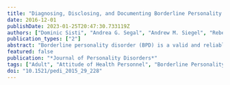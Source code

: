 ```yaml
---
title: "Diagnosing, Disclosing, and Documenting Borderline Personality Disorder: A Survey of Psychiatrists' Practices"
date: 2016-12-01
publishDate: 2023-01-25T20:47:30.733119Z
authors: ["Dominic Sisti", "Andrea G. Segal", "Andrew M. Siegel", "Rebecca Johnson", "John Gunderson"]
publication_types: ["2"]
abstract: "Borderline personality disorder (BPD) is a valid and reliable diagnosis with effective treatments. However, data suggest many patients remain unaware they carry the diagnosis, even when they are actively engaged in outpatient psychiatric treatment. The authors conducted a survey of 134 psychiatrists practicing in the United States to examine whether they had ever withheld and/or not documented their patients' BPD diagnosis. Fifty-seven percent indicated that at some point during their career they failed to disclose BPD; 37 percent said they had not documented the diagnosis. For those respondents with a history of not disclosing or documenting BPD, most agreed that either stigma or uncertainty of diagnosis played a role in their decisions. The findings highlight the need for clinical training programs to address these issues. The research also invites further research to identify other reasons why psychiatrists are hesitant to be fully open about the diagnosis of BPD."
featured: false
publication: "*Journal of Personality Disorders*"
tags: ["Adult", "Attitude of Health Personnel", "Borderline Personality Disorder", "Clinical Competence", "Humans", "Male", "Middle Aged", "Professional-Patient Relations", "Psychiatry", "Psychotherapy", "Social Stigma", "Surveys and Questionnaires", "Truth Disclosure", "United States"]
doi: "10.1521/pedi_2015_29_228"
---
```


